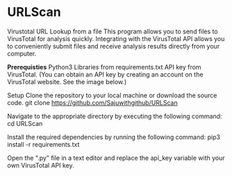 # URLScan
Virustotal URL Lookup from a file
This program allows you to send files to VirusTotal for analysis quickly. Integrating with the VirusTotal API allows you to conveniently submit files and receive analysis results directly from your computer.

**Prerequisties**
Python3
Libraries from requirements.txt
API key from VirusTotal. (You can obtain an API key by creating an account on the VirusTotal website. See the image below.)

Setup
Clone the repository to your local machine or download the source code.
git clone https://github.com/Sajuwithgithub/URLScan

Navigate to the appropriate directory by executing the following command:
cd URLScan

Install the required dependencies by running the following command:
pip3 install -r requirements.txt

Open the ".py" file in a text editor and replace the api_key variable with your own VirusTotal API key.
